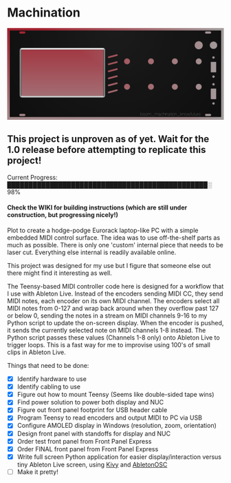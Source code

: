 # Machination

![alt text](https://github.com/bsom/machination/blob/master/images/panelv4.1.png?raw=true)


## This project is unproven as of yet.  Wait for the 1.0 release before attempting to replicate this project!

Current Progress: ███████████████████████████████████████████████░ 98%

#### Check the WIKI for building instructions (which are still under construction, but progressing nicely!)

Plot to create a hodge-podge Eurorack laptop-like PC with a simple embedded MIDI control surface.  The idea was to use off-the-shelf parts as much as possible.  There is only one 'custom' internal piece that needs to be laser cut.  Everything else internal is readily available online.

This project was designed for my use but I figure that someone else out there might find it interesting as well.

The Teensy-based MIDI controller code here is designed for a workflow that I use with Ableton Live.  Instead of the encoders sending MIDI CC, they send MIDI notes, each encoder on its own MIDI channel.  The encoders select all MIDI notes from 0-127 and wrap back around when they overflow past 127 or below 0, sending the notes in a stream on MIDI channels 9-16 to my Python script to update the on-screen display.  When the encoder is pushed, it sends the currently selected note on MIDI channels 1-8 instead.  The Python script passes these values (Channels 1-8 only) onto Ableton Live to trigger loops. This is a fast way for me to improvise using 100's of small clips in Ableton Live.

Things that need to be done:

- [x] Identify hardware to use
- [x] Identify cabling to use
- [x] Figure out how to mount Teensy (Seems like double-sided tape wins)
- [x] Find power solution to power both display and NUC
- [x] Figure out front panel footprint for USB header cable
- [x] Program Teensy to read encoders and output MIDI to PC via USB
- [X] Configure AMOLED display in Windows (resolution, zoom, orientation)
- [x] Design front panel with standoffs for display and NUC
- [x] Order test front panel from Front Panel Express
- [x] Order FINAL front panel from Front Panel Express
- [x] Write full screen Python application for easier display/interaction versus tiny Ableton Live screen, using [Kivy](https://kivy.org/) and [AbletonOSC](https://github.com/ideoforms/AbletonOSC)
- [ ] Make it pretty!
